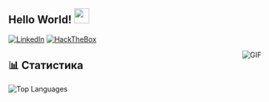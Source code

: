 ## Hello World! <img src="https://raw.githubusercontent.com/iampavangandhi/iampavangandhi/master/gifs/Hi.gif" width="30px"></h2>

[![LinkedIn](https://img.shields.io/badge/LinkedIn-0077B5?style=flat&logo=linkedin)](https://linkedin.com/in/yourname)
[![HackTheBox](https://img.shields.io/badge/HackTheBox-111827?style=flat&logo=Hack%20The%20Box)](https://app.hackthebox.com/profile/123456)

<img align="right" alt="GIF" src="https://media.giphy.com/media/13HgwGsXF0aiGY/giphy.gif" />

## 📊 Статистика
![Top Languages](https://github-readme-stats.vercel.app/api/top-langs/?username=yourname&layout=compact&theme=radical)
